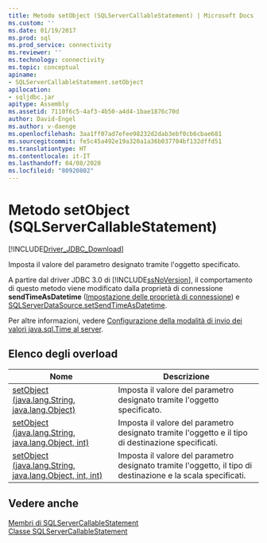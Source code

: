 ```yaml
---
title: Metodo setObject (SQLServerCallableStatement) | Microsoft Docs
ms.custom: ''
ms.date: 01/19/2017
ms.prod: sql
ms.prod_service: connectivity
ms.reviewer: ''
ms.technology: connectivity
ms.topic: conceptual
apiname:
- SQLServerCallableStatement.setObject
apilocation:
- sqljdbc.jar
apitype: Assembly
ms.assetid: 7110f6c5-4af3-4b50-a4d4-1bae1876c70d
author: David-Engel
ms.author: v-daenge
ms.openlocfilehash: 3aa1ff07ad7efee98232d2dab3ebf0cb6cbae681
ms.sourcegitcommit: fe5c45a492e19a320a1a36b037704bf132dffd51
ms.translationtype: HT
ms.contentlocale: it-IT
ms.lasthandoff: 04/08/2020
ms.locfileid: "80920802"
---
```

# <a name="setobject-method-sqlservercallablestatement"></a>Metodo setObject (SQLServerCallableStatement)
[!INCLUDE[Driver_JDBC_Download](../../../includes/driver_jdbc_download.md)]

  Imposta il valore del parametro designato tramite l'oggetto specificato.  
  
 A partire dal driver JDBC 3.0 di [!INCLUDE[ssNoVersion](../../../includes/ssnoversion-md.md)], il comportamento di questo metodo viene modificato dalla proprietà di connessione **sendTimeAsDatetime** ([Impostazione delle proprietà di connessione](../../../connect/jdbc/setting-the-connection-properties.md)) e [SQLServerDataSource.setSendTimeAsDatetime](../../../connect/jdbc/reference/setsendtimeasdatetime-method-sqlserverdatasource.md).  
  
 Per altre informazioni, vedere [Configurazione della modalità di invio dei valori java.sql.Time al server](../../../connect/jdbc/configuring-how-java-sql-time-values-are-sent-to-the-server.md).  
  
## <a name="overload-list"></a>Elenco degli overload  
  
|Nome|Descrizione|  
|----------|-----------------|  
|[setObject (java.lang.String, java.lang.Object)](../../../connect/jdbc/reference/setobject-method-java-lang-string-java-lang-object.md)|Imposta il valore del parametro designato tramite l'oggetto specificato.|  
|[setObject (java.lang.String, java.lang.Object, int)](../../../connect/jdbc/reference/setobject-method-java-lang-string-java-lang-object-int.md)|Imposta il valore del parametro designato tramite l'oggetto e il tipo di destinazione specificati.|  
|[setObject (java.lang.String, java.lang.Object, int, int)](../../../connect/jdbc/reference/setobject-method-java-lang-string-java-lang-object-int-int.md)|Imposta il valore del parametro designato tramite l'oggetto, il tipo di destinazione e la scala specificati.|  
  
## <a name="see-also"></a>Vedere anche  
 [Membri di SQLServerCallableStatement](../../../connect/jdbc/reference/sqlservercallablestatement-members.md)   
 [Classe SQLServerCallableStatement](../../../connect/jdbc/reference/sqlservercallablestatement-class.md)  
  
  
